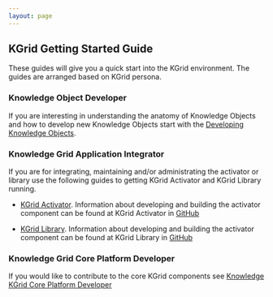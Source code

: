 ```yaml
---
layout: page
---
```

## KGrid Getting Started Guide

These guides will give you a quick start into the KGrid environment.  The guides are arranged based on KGrid persona.

### Knowledge Object Developer

If you are interesting in understanding the anatomy of Knowledge Objects and how to develop new
Knowledge Objects start with the [Developing Knowledge Objects](./developing-kos).

### Knowledge Grid Application Integrator

If you are for integrating, maintaining and/or administrating the activator or library use the following guides to 
getting KGrid Activator and KGrid Library running.

* [KGrid Activator](http://kgrid.org/kgrid-activator).  Information about developing and 
building the activator component can be found at KGrid Activator in [GitHub](https://github.com/kgrid/kgrid-activator)

* [KGrid Library](http://kgrid.org/kgrid-library).  Information about developing and 
building the activator component can be found at KGrid Library in [GitHub](https://github.com/kgrid/kgrid-library)

### Knowledge Grid Core Platform Developer

If you would like to contribute to the core KGrid components see [Knowledge KGrid Core Platform Developer](./core-developers)

